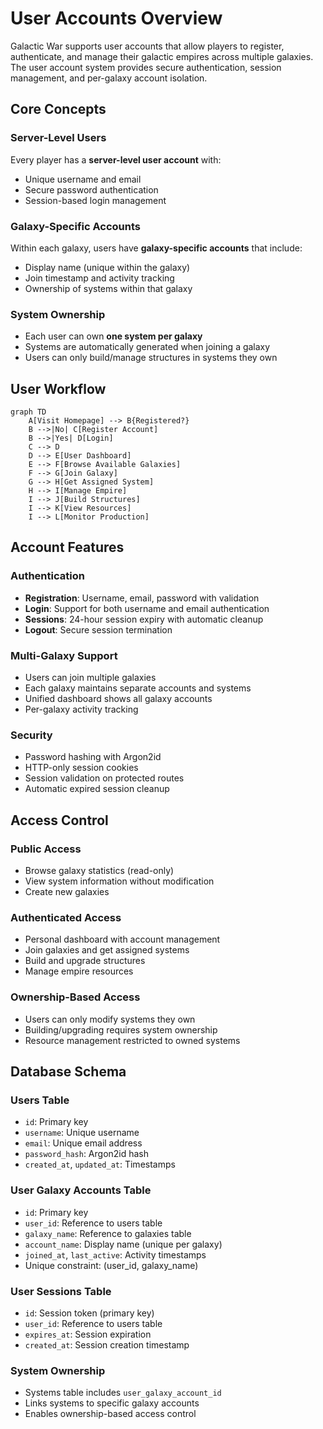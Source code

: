 # User Accounts Overview

Galactic War supports user accounts that allow players to register, authenticate, and manage their galactic empires across multiple galaxies. The user account system provides secure authentication, session management, and per-galaxy account isolation.

## Core Concepts

### Server-Level Users

Every player has a **server-level user account** with:

- Unique username and email
- Secure password authentication
- Session-based login management

### Galaxy-Specific Accounts

Within each galaxy, users have **galaxy-specific accounts** that include:

- Display name (unique within the galaxy)
- Join timestamp and activity tracking
- Ownership of systems within that galaxy

### System Ownership

- Each user can own **one system per galaxy**
- Systems are automatically generated when joining a galaxy
- Users can only build/manage structures in systems they own

## User Workflow

```mermaid
graph TD
    A[Visit Homepage] --> B{Registered?}
    B -->|No| C[Register Account]
    B -->|Yes| D[Login]
    C --> D
    D --> E[User Dashboard]
    E --> F[Browse Available Galaxies]
    F --> G[Join Galaxy]
    G --> H[Get Assigned System]
    H --> I[Manage Empire]
    I --> J[Build Structures]
    I --> K[View Resources]
    I --> L[Monitor Production]
```

## Account Features

### Authentication

- **Registration**: Username, email, password with validation
- **Login**: Support for both username and email authentication
- **Sessions**: 24-hour session expiry with automatic cleanup
- **Logout**: Secure session termination

### Multi-Galaxy Support

- Users can join multiple galaxies
- Each galaxy maintains separate accounts and systems
- Unified dashboard shows all galaxy accounts
- Per-galaxy activity tracking

### Security

- Password hashing with Argon2id
- HTTP-only session cookies
- Session validation on protected routes
- Automatic expired session cleanup

## Access Control

### Public Access

- Browse galaxy statistics (read-only)
- View system information without modification
- Create new galaxies

### Authenticated Access

- Personal dashboard with account management
- Join galaxies and get assigned systems
- Build and upgrade structures
- Manage empire resources

### Ownership-Based Access

- Users can only modify systems they own
- Building/upgrading requires system ownership
- Resource management restricted to owned systems

## Database Schema

### Users Table

- `id`: Primary key
- `username`: Unique username
- `email`: Unique email address
- `password_hash`: Argon2id hash
- `created_at`, `updated_at`: Timestamps

### User Galaxy Accounts Table

- `id`: Primary key
- `user_id`: Reference to users table
- `galaxy_name`: Reference to galaxies table
- `account_name`: Display name (unique per galaxy)
- `joined_at`, `last_active`: Activity timestamps
- Unique constraint: (user_id, galaxy_name)

### User Sessions Table

- `id`: Session token (primary key)
- `user_id`: Reference to users table
- `expires_at`: Session expiration
- `created_at`: Session creation timestamp

### System Ownership

- Systems table includes `user_galaxy_account_id`
- Links systems to specific galaxy accounts
- Enables ownership-based access control
